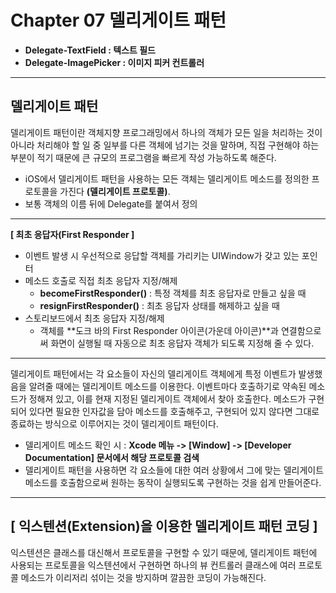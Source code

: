 # Chapter 07 델리게이트 패턴
- **Delegate-TextField : 텍스트 필드**
- **Delegate-ImagePicker : 이미지 피커 컨트롤러**

----
## 델리게이트 패턴
델리게이트 패턴이란 객체지향 프로그래밍에서 하나의 객체가 모든 일을 처리하는 것이 아니라 처리해야 할 일 중 일부를 다른 객체에 넘기는 것을 말하며, 직접 구현해야 하는 부분이 적기 때문에 큰 규모의 프로그램을 빠르게 작성 가능하도록 해준다.
- iOS에서 델리게이트 패턴을 사용하는 모든 객체는 델리게이트 메소드를 정의한 프로토콜을 가진다 **(델리게이트 프로토콜)**.
- 보통 객체의 이름 뒤에 Delegate를 붙여서 정의


----
**[ 최초 응답자(First Responder ]**
- 이벤트 발생 시 우선적으로 응답할 객체를 가리키는 UIWindow가 갖고 있는 포인터
- 메소드 호출로 직접 최초 응답자 지정/해제
  - **becomeFirstResponder()** : 특정 객체를 최초 응답자로 만들고 싶을 때
  - **resignFirstResponder()** : 최초 응답자 상태를 해제하고 싶을 때
- 스토리보드에서 최초 응답자 지정/해제
  - 객체를 **도크 바의 First Responder 아이콘(가운데 아이콘)**과 연결함으로써 화면이 실행될 때 자동으로 최초 응답자 객체가 되도록 지정해 줄 수 있다.


----
델리게이트 패턴에서는 각 요소들이 자신의 델리게이트 객체에게 특정 이벤트가 발생했음을 알려줄 때에는 델리게이트 메소드를 이용한다.
이벤트마다 호출하기로 약속된 메소드가 정해져 있고, 이를 현재 지정된 델리게이트 객체에서 찾아 호출한다.
메소드가 구현되어 있다면 필요한 인자값을 담아 메소드를 호출해주고, 구현되어 있지 않다면 그대로 종료하는 방식으로 이루어지는 것이 델리게이트 패턴이다.
- 델리게이트 메소드 확인 시 : **Xcode 메뉴 -> [Window] -> [Developer Documentation] 문서에서 해당 프로토콜 검색**
- 델리게이트 패턴을 사용하면 각 요소들에 대한 여러 상황에서 그에 맞는 델리게이트 메소드를 호출함으로써 원하는 동작이 실행되도록 구현하는 것을 쉽게 만들어준다.


----
## [ 익스텐션(Extension)을 이용한 델리게이트 패턴 코딩 ]
익스텐션은 클래스를 대신해서 프로토콜을 구현할 수 있기 때문에, 델리게이트 패턴에 사용되는 프로토콜을 익스텐션에서 구현하면 하나의 뷰 컨트롤러 클래스에 여러 프로토콜 메소드가 이리저리 섞이는 것을 방지하며 깔끔한 코딩이 가능해진다.